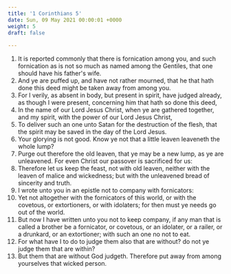 ```yaml
---
title: '1 Corinthians 5'
date: Sun, 09 May 2021 00:00:01 +0000
weight: 5
draft: false
  
---
```


1. It is reported commonly that there is fornication among you, and such fornication as is not so much as named among the Gentiles, that one should have his father's wife.
2. And ye are puffed up, and have not rather mourned, that he that hath done this deed might be taken away from among you.
3. For I verily, as absent in body, but present in spirit, have judged already, as though I were present, concerning him that hath so done this deed,
4. In the name of our Lord Jesus Christ, when ye are gathered together, and my spirit, with the power of our Lord Jesus Christ,
5. To deliver such an one unto Satan for the destruction of the flesh, that the spirit may be saved in the day of the Lord Jesus.
6. Your glorying is not good. Know ye not that a little leaven leaveneth the whole lump?
7. Purge out therefore the old leaven, that ye may be a new lump, as ye are unleavened. For even Christ our passover is sacrificed for us:
8. Therefore let us keep the feast, not with old leaven, neither with the leaven of malice and wickedness; but with the unleavened bread of sincerity and truth.
9. I wrote unto you in an epistle not to company with fornicators:
10. Yet not altogether with the fornicators of this world, or with the covetous, or extortioners, or with idolaters; for then must ye needs go out of the world.
11. But now I have written unto you not to keep company, if any man that is called a brother be a fornicator, or covetous, or an idolater, or a railer, or a drunkard, or an extortioner; with such an one no not to eat.
12. For what have I to do to judge them also that are without? do not ye judge them that are within?
13. But them that are without God judgeth. Therefore put away from among yourselves that wicked person.
